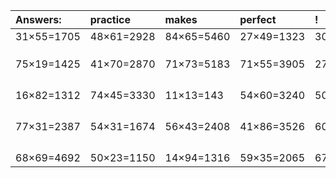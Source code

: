 | Answers: | practice | makes | perfect | ! |
| :--- | :--- | :--- | :--- | :--- |
| 31×55=1705 | 48×61=2928 | 84×65=5460 | 27×49=1323 | 30×32=960 | 
|   |   |   |   |   | 
|   |   |   |   |   | 
|   |   |   |   |   | 
| 75×19=1425 | 41×70=2870 | 71×73=5183 | 71×55=3905 | 27×99=2673 | 
|   |   |   |   |   | 
|   |   |   |   |   | 
|   |   |   |   |   | 
|   |   |   |   |   | 
| 16×82=1312 | 74×45=3330 | 11×13=143 | 54×60=3240 | 50×35=1750 | 
|   |   |   |   |   | 
|   |   |   |   |   | 
|   |   |   |   |   | 
|   |   |   |   |   | 
| 77×31=2387 | 54×31=1674 | 56×43=2408 | 41×86=3526 | 60×40=2400 | 
|   |   |   |   |   | 
|   |   |   |   |   | 
|   |   |   |   |   | 
|   |   |   |   |   | 
| 68×69=4692 | 50×23=1150 | 14×94=1316 | 59×35=2065 | 67×80=5360 | 
